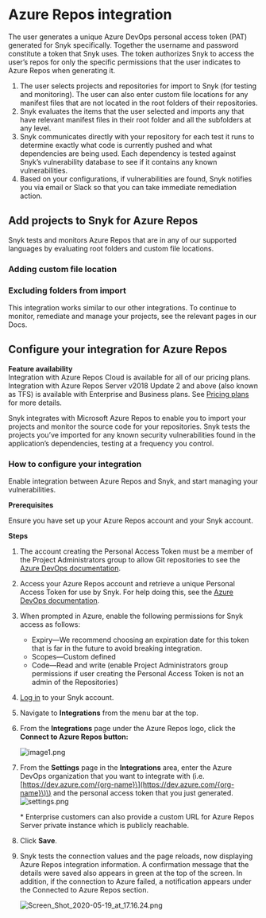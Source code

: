 # Azure Repos integration

The user generates a unique Azure DevOps personal access token \(PAT\) generated for Snyk specifically. Together the username and password constitute a token that Snyk uses. The token authorizes Snyk to access the user’s repos for only the specific permissions that the user indicates to Azure Repos when generating it.

1. The user selects projects and repositories for import to Snyk \(for testing and monitoring\). The user can also enter custom file locations for any manifest files that are not located in the root folders of their repositories.
2. Snyk evaluates the items that the user selected and imports any that have relevant manifest files in their root folder and all the subfolders at any level.
3. Snyk communicates directly with your repository for each test it runs to determine exactly what code is currently pushed and what dependencies are being used. Each dependency is tested against Snyk’s vulnerability database to see if it contains any known vulnerabilities.
4. Based on your configurations, if vulnerabilities are found, Snyk notifies you via email or Slack so that you can take immediate remediation action.

## Add projects to Snyk for Azure Repos

Snyk tests and monitors Azure Repos that are in any of our supported languages by evaluating root folders and custom file locations.

### Adding custom file location

### Excluding folders from import

This integration works similar to our other integrations. To continue to monitor, remediate and manage your projects, see the relevant pages in our Docs.

## Configure your integration for Azure Repos

**Feature availability**  
Integration with Azure Repos Cloud is available for all of our pricing plans. Integration with Azure Repos Server v2018 Update 2 and above \(also known as TFS\) is available with Enterprise and Business plans. See [Pricing plans](https://snyk.io/plans/) for more details.

Snyk integrates with Microsoft Azure Repos to enable you to import your projects and monitor the source code for your repositories. Snyk tests the projects you’ve imported for any known security vulnerabilities found in the application’s dependencies, testing at a frequency you control.

### How to configure your integration

Enable integration between Azure Repos and Snyk, and start managing your vulnerabilities.

**Prerequisites**

Ensure you have set up your Azure Repos account and your Snyk account.

**Steps**

1. The account creating the Personal Access Token must be a member of the Project Administrators group to allow Git repositories to see the  [Azure DevOps documentation](https://docs.microsoft.com/en-us/azure/devops/repos/git/set-git-repository-permissions).
2. Access your Azure Repos account and retrieve a unique Personal Access Token for use by Snyk. For help doing this, see the [Azure DevOps documentation](https://docs.microsoft.com/en-us/azure/devops/organizations/accounts/use-personal-access-tokens-to-authenticate?view=azure-devops).
3. When prompted in Azure, enable the following permissions for Snyk access as follows:
   * Expiry—We recommend choosing an expiration date for this token that is far in the future to avoid breaking integration.
   * Scopes—Custom defined
   * Code—Read and write \(enable Project Administrators group permissions if user creating the Personal Access Token is not an admin of the Repositories\)
4. [Log in](https://app.snyk.io/) to your Snyk account.
5. Navigate to **Integrations** from the menu bar at the top.
6. From the **Integrations** page under the Azure Repos logo, click the **Connect to Azure Repos button:**

   ![image1.png](https://support.snyk.io/hc/article_attachments/360007145058/uuid-759cd7dc-c095-dd7d-22d3-27f842ebd696-en.png)

7. From the **Settings** page in the **Integrations** area, enter the Azure DevOps organization that you want to integrate with \(i.e. [https://dev.azure.com/{org-name}\](https://dev.azure.com/{org-name}\)\) and the personal access token that you just generated.  
   ![settings.png](https://support.snyk.io/hc/article_attachments/4402466776209/settings.png)

   \* Enterprise customers can also provide a custom URL for Azure Repos Server private instance which is publicly reachable.

8. Click **Save**.
9. Snyk tests the connection values and the page reloads, now displaying Azure Repos integration information. A confirmation message that the details were saved also appears in green at the top of the screen. In addition, if the connection to Azure failed, a notification appears under the Connected to Azure Repos section.

   ![Screen\_Shot\_2020-05-19\_at\_17.16.24.png](https://support.snyk.io/hc/article_attachments/360008505617/Screen_Shot_2020-05-19_at_17.16.24.png)

